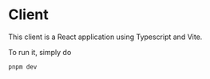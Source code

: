 # Client

This client is a React application using Typescript and Vite.

To run it, simply do

```sh
pnpm dev
```

